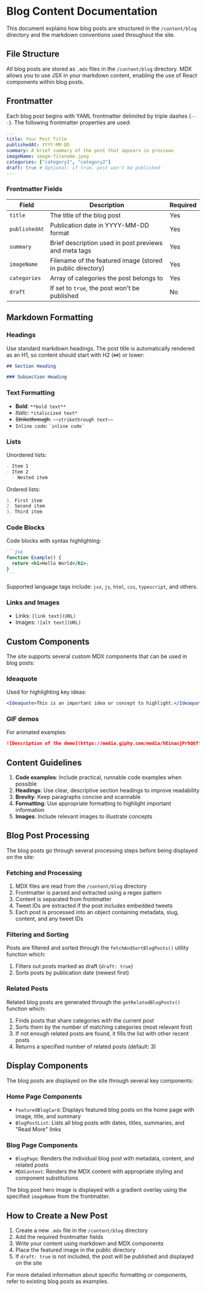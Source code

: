 # Blog Content Documentation

This document explains how blog posts are structured in the `/content/blog` directory and the markdown conventions used throughout the site.

## File Structure

All blog posts are stored as `.mdx` files in the `/content/blog` directory. MDX allows you to use JSX in your markdown content, enabling the use of React components within blog posts.

## Frontmatter

Each blog post begins with YAML frontmatter delimited by triple dashes (`---`). The following frontmatter properties are used:

```yaml
---
title: Your Post Title
publishedAt: YYYY-MM-DD
summary: A brief summary of the post that appears in previews
imageName: image-filename.jpeg
categories: ["category1", "category2"]
draft: true # Optional: if true, post won't be published
---
```

### Frontmatter Fields

| Field         | Description                                                 | Required |
| ------------- | ----------------------------------------------------------- | -------- |
| `title`       | The title of the blog post                                  | Yes      |
| `publishedAt` | Publication date in YYYY-MM-DD format                       | Yes      |
| `summary`     | Brief description used in post previews and meta tags       | Yes      |
| `imageName`   | Filename of the featured image (stored in public directory) | Yes      |
| `categories`  | Array of categories the post belongs to                     | Yes      |
| `draft`       | If set to `true`, the post won't be published               | No       |

## Markdown Formatting

### Headings

Use standard markdown headings. The post title is automatically rendered as an H1, so content should start with H2 (`##`) or lower:

```markdown
## Section Heading

### Subsection Heading
```

### Text Formatting

- **Bold**: `**bold text**`
- _Italic_: `*italicized text*`
- ~~Strikethrough~~: `~~strikethrough text~~`
- `Inline code`: `` `inline code` ``

### Lists

Unordered lists:

```markdown
- Item 1
- Item 2
  - Nested item
```

Ordered lists:

```markdown
1. First item
2. Second item
3. Third item
```

### Code Blocks

Code blocks with syntax highlighting:

````markdown
```jsx
function Example() {
  return <h1>Hello World</h1>;
}
```
````

Supported language tags include: `jsx`, `js`, `html`, `css`, `typescript`, and others.

### Links and Images

- Links: `[link text](URL)`
- Images: `![alt text](URL)`

## Custom Components

The site supports several custom MDX components that can be used in blog posts:

### Ideaquote

Used for highlighting key ideas:

```jsx
<Ideaquote>This is an important idea or concept to highlight.</Ideaquote>
```

### GIF demos

For animated examples:

```markdown
![Description of the demo](https://media.giphy.com/media/hEinaxjPrhQGffoW3z/giphy.gif)
```

## Content Guidelines

1. **Code examples**: Include practical, runnable code examples when possible
2. **Headings**: Use clear, descriptive section headings to improve readability
3. **Brevity**: Keep paragraphs concise and scannable
4. **Formatting**: Use appropriate formatting to highlight important information
5. **Images**: Include relevant images to illustrate concepts

## Blog Post Processing

The blog posts go through several processing steps before being displayed on the site:

### Fetching and Processing

1. MDX files are read from the `/content/blog` directory
2. Frontmatter is parsed and extracted using a regex pattern
3. Content is separated from frontmatter
4. Tweet IDs are extracted if the post includes embedded tweets
5. Each post is processed into an object containing metadata, slug, content, and any tweet IDs

### Filtering and Sorting

Posts are filtered and sorted through the `fetchAndSortBlogPosts()` utility function which:

1. Filters out posts marked as draft (`draft: true`)
2. Sorts posts by publication date (newest first)

### Related Posts

Related blog posts are generated through the `getRelatedBlogPosts()` function which:

1. Finds posts that share categories with the current post
2. Sorts them by the number of matching categories (most relevant first)
3. If not enough related posts are found, it fills the list with other recent posts
4. Returns a specified number of related posts (default: 3)

## Display Components

The blog posts are displayed on the site through several key components:

### Home Page Components

- `FeaturedBlogCard`: Displays featured blog posts on the home page with image, title, and summary
- `BlogPostList`: Lists all blog posts with dates, titles, summaries, and "Read More" links

### Blog Page Components

- `BlogPage`: Renders the individual blog post with metadata, content, and related posts
- `MDXContent`: Renders the MDX content with appropriate styling and component substitutions

The blog post hero image is displayed with a gradient overlay using the specified `imageName` from the frontmatter.

## How to Create a New Post

1. Create a new `.mdx` file in the `/content/blog` directory
2. Add the required frontmatter fields
3. Write your content using markdown and MDX components
4. Place the featured image in the public directory
5. If `draft: true` is not included, the post will be published and displayed on the site

For more detailed information about specific formatting or components, refer to existing blog posts as examples.
